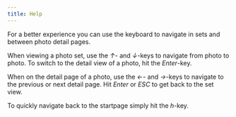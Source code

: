 ```yaml
---
title: Help
---
```


For a better experience you can use the keyboard to navigate in sets and between photo detail pages.

When viewing a photo set, use the <i class="keyboard">&uarr;</i>- and <i class="keyboard">&darr;</i>-keys to navigate from photo to photo. To switch to the detail view of a photo, hit the <i class="keyboard">Enter</i>-key.

When on the detail page of a photo, use the <i class="keyboard">&larr;</i>- and <i class="keyboard">&rarr;</i>-keys to navigate to the previous or next detail page. Hit <i class="keyboard">Enter</i> or <i class="keyboard">ESC</i> to get back to the set view.

To quickly navigate back to the startpage simply hit the <i class="keyboard">h</i>-key.

